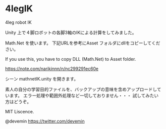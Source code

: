 # 4legIK
4leg robot IK

Unity 上で４脚ロボットの各脚3軸のIKによる計算をしてみました。

Math.Net を使います。
下記URLを参考にAsset フォルダにdllをコピーしてください。



If you use this, you have to copy DLL (Math.Net) to Asset folder.

https://note.com/narikinnn/n/nc299291ec60e


シーン mathnetIK.unity を開きます。


素人の自分の学習目的ファイルを、バックアップの意味を含めアップロードしています。
エラー処理や範囲外処理など一切しておりません・・・
試してみたい方はどうぞ。



MIT Liscence.


@devemin
https://twitter.com/devemin
